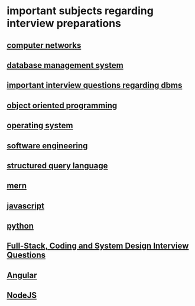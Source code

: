 # important subjects regarding interview preparations 

## [computer networks](https://github.com/singh7priyanshu/love_babbar_450_solutions/tree/main/subjects/cn)<br />
## [database management system](https://github.com/singh7priyanshu/love_babbar_450_solutions/tree/main/subjects/dbms)<br />
## [important interview questions regarding dbms](https://github.com/singh7priyanshu/love_babbar_450_solutions/tree/main/subjects/imp%20dbms)<br />
## [object oriented programming](https://github.com/singh7priyanshu/love_babbar_450_solutions/tree/main/subjects/oops)<br />
## [operating system](https://github.com/singh7priyanshu/love_babbar_450_solutions/tree/main/subjects/os)<br />
## [software engineering](https://github.com/singh7priyanshu/love_babbar_450_solutions/blob/main/subjects/se/Software%20Engineering%20Tutorial.pdf)<br />
## [structured query language](https://github.com/singh7priyanshu/love_babbar_450_solutions/blob/main/subjects/sql/Readme.md)<br />
## [mern](https://github.com/singh7priyanshu/love_babbar_450_solutions/blob/main/subjects/mern/README.md)<br />
## [javascript](https://github.com/singh7priyanshu/love_babbar_450_solutions/blob/main/subjects/javascript/README.md)<br />
## [python](https://github.com/singh7priyanshu/love_babbar_450_solutions/blob/main/subjects/python/README.md)<br />
## [Full-Stack, Coding and System Design Interview Questions](https://github.com/singh7priyanshu/love_babbar_450_solutions/blob/main/subjects/Full-Stack%2C%20Coding%20and%20System%20Design%20Interview%20Questions/README.md)<br />
## [Angular](https://github.com/singh7priyanshu/love_babbar_450_solutions/blob/main/subjects/Angular/README.md)<br />
## [NodeJS](https://github.com/singh7priyanshu/love_babbar_450_solutions/blob/main/subjects/NodeJS/README.md)<br />

